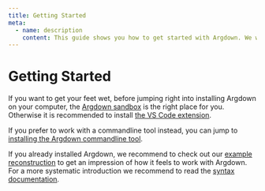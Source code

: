 ```yaml
---
title: Getting Started
meta:
  - name: description
    content: This guide shows you how to get started with Argdown. We will begin by installing the Argdown tools and then reconstruct a small example debate.
---
```


# Getting Started

If you want to get your feet wet, before jumping right into installing Argdown on your computer, the [Argdown sandbox](https://christianvoigt.github.io/argdown/sandbox/) is the right place for you. Otherwise it is recommended to install [the VS Code extension](/guide/installing-the-vscode-extension.html).

If you prefer to work with a commandline tool instead, you can jump to [installing the Argdown commandline tool](/guide/installing-the-commandline-tool.html).

If you already installed Argdown, we recommend to check out our [example reconstruction](/guide/a-first-example) to get an impression of how it feels to work with Argdown. For a more systematic introduction we recommend to read the [syntax documentation](/syntax/).
